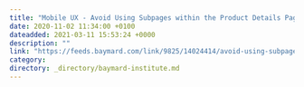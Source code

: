```yaml
---
title: "Mobile UX - Avoid Using Subpages within the Product Details Page (26% Don't)"
date: 2020-11-02 11:34:00 +0100
dateadded: 2021-03-11 15:53:24 +0000
description: ""
link: "https://feeds.baymard.com/link/9825/14024414/avoid-using-subpages"
category:
directory: _directory/baymard-institute.md
---
```

